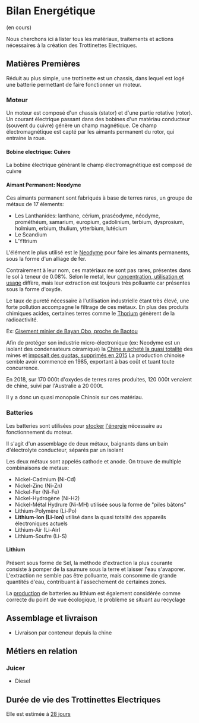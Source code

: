 # Bilan Energétique

(en cours)

Nous cherchons ici à lister tous les matériaux, traitements et actions nécessaires à la création
des Trottinettes Electriques.

## Matières Premières

Réduit au plus simple, une trottinette est un chassis, dans lequel est logé une batterie permettant
de faire fonctionner un moteur.

### Moteur

Un moteur est composé d'un chassis (stator) et d'une partie rotative (rotor).
Un courant électrique passant dans des bobines d'un matériau conducteur (souvent du cuivre)
génère un champ magnétique. Ce champ électromagnétique est capté par les aimants permanent
du rotor, qui entraine la roue.

#### Bobine electrique: Cuivre

La bobine électrique génèrant le champ électromagnétique est composé de cuivre 

#### Aimant Permanent: Neodyme

Ces aimants permanent sont fabriqués à base de terres rares, un groupe de métaux de 17 élements:
- Les Lanthanides: lanthane, cérium, praséodyme, néodyme, prométhéum, samarium, europium, gadolinium, terbium, dysprosium, holmium, erbium, thulium, ytterbium, lutécium
- Le Scandium
- L'Yttrium

L'élément le plus utilisé est le [Neodyme](https://fr.wikipedia.org/wiki/N%C3%A9odyme) pour faire
les aimants permanents, sous la forme d'un alliage de fer.

Contrairement à leur nom, ces matériaux ne sont pas rares, présentes dans le sol à teneur de 0.08%.
Selon le metal, leur [concentration, utilisation et usage](https://www.lelementarium.fr/product/terres-rares/)
diffère, mais leur extraction est toujours très polluante car présentes sous la forme d'oxyde.

Le taux de pureté nécessaire à l'utilisation industrielle étant très élevé, une forte pollution
accompagne le filtrage de ces métaux. En plus des produits chimiques acides, certaines terres
comme le [Thorium](https://fr.wikipedia.org/wiki/Thorium) génèrent de la radioactivité.

Ex: [Gisement minier de Bayan Obo, proche de Baotou](https://www.google.com/search?q=mine+baotou)

Afin de protéger son industrie micro-électronique (ex: Neodyme est un isolant des condensateurs céramique)
la [Chine a acheté la quasi totalité](https://www.futura-sciences.com/planete/questions-reponses/geologie-terres-rares-reserves-mondiales-chine-afrique-7219/) des mines 
et [imposait des quotas, supprimés en 2015](http://www.mineralinfo.fr/ecomine/chine-supprime-quotas-dexportation-terres-rares-cherche-maintenir-mainmise-marche)
La production chinoise semble avoir commencé en 1985, exportant à bas coût et tuant toute concurrence.

En 2018, sur 170 000t d'oxydes de terres rares produites, 120 000t venaient de chine,
suivi par l'Australie a 20 000t.

Il y a donc un quasi monopole Chinois sur ces matériau.


### Batteries

Les batteries sont utilisées pour [stocker](http://culturesciences.chimie.ens.fr/stockage-de-l%C3%A9nergie-%C3%A9volution-des-batteries-12)
[l'énergie](http://culturesciences.chimie.ens.fr/node/1664) nécessaire au fonctionnement du moteur.

Il s'agit d'un assemblage de deux métaux, baignants dans un bain d'électrolyte conducteur,
séparés par un isolant 

Les deux métaux sont appelés cathode et anode. On trouve de multiple combinaisons de metaux:
- Nickel-Cadmium (Ni-Cd)
- Nickel-Zinc (Ni-Zn)
- Nickel-Fer (Ni-Fe)
- Nickel-Hydrogène (Ni-H2)
- Nickel-Métal Hydrure (Ni-MH) utilisée sous la forme de "piles bâtons"
- Lithium-Polymère (Li-Po)
- **Lithium-Ion (Li-Ion)** utilisé dans la quasi totalité des appareils électroniques actuels
- Lithium-Air (Li-Air)
- Lithium-Soufre (Li-S)

#### Lithium

Présent sous forme de Sel, la méthode d'extraction la plus courante consiste à pomper de la saumure
sous la terre et laisser l'eau s'avaporer.
L'extraction ne semble pas être polluante, mais consomme de grande quantités d'eau, contribuant à
l'assechement de certaines zones.

La [production](https://fr.wikipedia.org/wiki/Accumulateur_lithium-ion#Production) de batteries au lithium est
également considérée comme correcte du point de vue écologique, le problème se situant au recyclage


## Assemblage et livraison
- Livraison par conteneur depuis la chine

## Métiers en relation

### Juicer
- Diesel


## Durée de vie des Trottinettes Electriques

Elle est estimée à [28 jours](https://www.liberation.fr/planete/2019/03/07/une-trottinette-partagee-a-une-duree-de-vie-de-28-jours_1713419)


